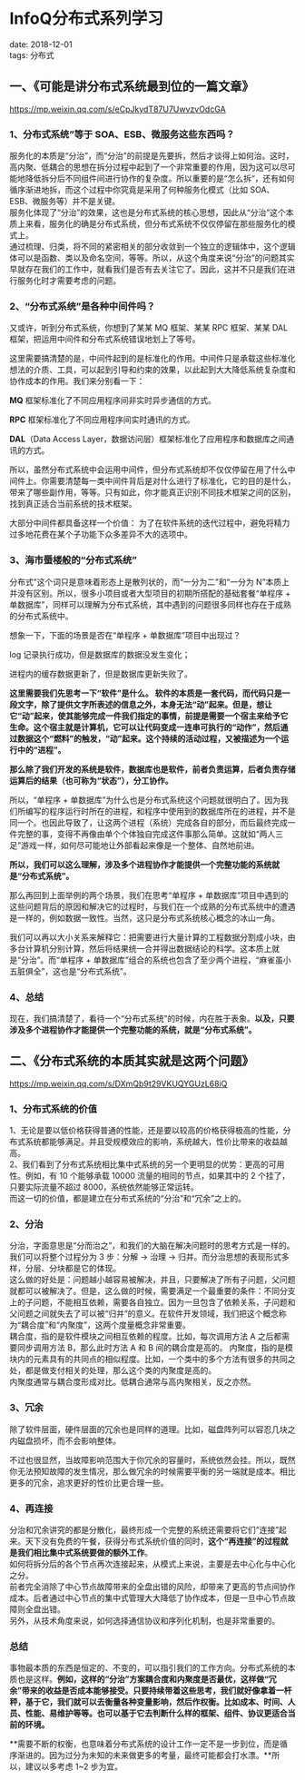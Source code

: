 
# InfoQ分布式系列学习    
date: 2018-12-01    
tags: 分布式 

## 一、《可能是讲分布式系统最到位的一篇文章》
https://mp.weixin.qq.com/s/eCpJkydT87U7UwvzvOdcGA

### 1、分布式系统”等于 SOA、ESB、微服务这些东西吗？   
服务化的本质是“分治”，而“分治”的前提是先要拆，然后才谈得上如何治。这时，高内聚、低耦合的思想在拆分过程中起到了一个非常重要的作用，因为这可以尽可能地降低拆分后不同组件间进行协作的复杂度。所以重要的是“怎么拆“，还有如何循序渐进地拆，而这个过程中你究竟是采用了何种服务化模式（比如 SOA、ESB、微服务等）并不是关键。   
服务化体现了“分治”的效果，这也是分布式系统的核心思想，因此从“分治”这个本质上来看，服务化的确是分布式系统，但分布式系统不仅仅停留在那些服务化的模式上。  
通过梳理、归类，将不同的紧密相关的部分收敛到一个独立的逻辑体中，这个逻辑体可以是函数、类以及命名空间，等等。所以，从这个角度来说“分治”的问题其实早就存在我们的工作中，就看我们是否有去关注它了。因此，这并不只是我们在进行服务化时才需要考虑的问题。

   
### 2、“分布式系统”是各种中间件吗？     
又或许，听到分布式系统，你想到了某某 MQ 框架、某某 RPC 框架、某某 DAL 框架，把运用中间件和分布式系统错误地划上了等号。

这里需要搞清楚的是，中间件起到的是标准化的作用。中间件只是承载这些标准化想法的介质、工具，可以起到引导和约束的效果，以此起到大大降低系统复杂度和协作成本的作用。我们来分别看一下：

**MQ** 框架标准化了不同应用程序间非实时异步通信的方式。

**RPC** 框架标准化了不同应用程序间实时通讯的方式。

**DAL**（Data Access Layer，数据访问层）框架标准化了应用程序和数据库之间通讯的方式。

所以，虽然分布式系统中会运用中间件，但分布式系统却不仅仅停留在用了什么中间件上。你需要清楚每一类中间件背后是对什么进行了标准化，它的目的是什么，带来了哪些副作用，等等。只有如此，你才能真正识别不同技术框架之间的区别，找到真正适合当前系统的技术框架。

大部分中间件都具备这样一个价值：
为了在软件系统的迭代过程中，避免将精力过多地花费在某个子功能下众多差异不大的选项中。

### 3、海市蜃楼般的“分布式系统”   
分布式”这个词只是意味着形态上是散列状的，而“一分为二”和“一分为 N”本质上并没有区别。所以，很多小项目或者大型项目的初期所搭配的基础套餐“单程序 + 单数据库”，同样可以理解为分布式系统，其中遇到的问题很多同样也存在于成熟的分布式系统中。

想象一下，下面的场景是否在“单程序 + 单数据库”项目中出现过？

log 记录执行成功，但是数据库的数据没发生变化；

进程内的缓存数据更新了，但是数据库更新失败了。

**这里需要我们先思考一下“软件”是什么。 软件的本质是一套代码，而代码只是一段文字，除了提供文字所表述的信息之外，本身无法“动”起来。但是，想让它“动”起来，使其能够完成一件我们指定的事情，前提是需要一个宿主来给予它生命。这个宿主就是计算机，它可以让代码变成一连串可执行的“动作”，然后通过数据这个“燃料”的触发，“动”起来。这个持续的活动过程，又被描述为一个运行中的“进程”。**

**那么除了我们开发的系统是软件，数据库也是软件，前者负责运算，后者负责存储运算后的结果（也可称为“状态”），分工协作。**

所以，“单程序 + 单数据库”为什么也是分布式系统这个问题就很明白了。因为我们所编写的程序运行时所在的进程，和程序中使用到的数据库所在的进程，并不是同一个。也因此导致了，让这两个进程（系统）完成各自的部分，而后最终完成一件完整的事，变得不再像由单个个体独自完成这件事那么简单。这就如“两人三足”游戏一样，如何尽可能地让外部看起来像是一个整体、自然地前进。    

**所以，我们可以这么理解，涉及多个进程协作才能提供一个完整功能的系统就是“分布式系统”。**  

那么再回到上面举例的两个场景，我们在思考“单程序 + 单数据库”项目中遇到的这些问题背后的原因和解决它的过程时，与我们在一个成熟的分布式系统中的遭遇是一样的，例如数据一致性。当然，这只是分布式系统核心概念的冰山一角。

我们可以再以大小关系来解释它：把需要进行大量计算的工程数据分割成小块，由多台计算机分别计算，然后将结果统一合并得出数据结论的科学。这本质上就是“分治”。而“单程序 + 单数据库”组合的系统也包含了至少两个进程，“麻雀虽小五脏俱全”，这也是“分布式系统”。

### 4、总结  
现在，我们搞清楚了，看待一个“分布式系统”的时候，内在胜于表象。**以及，只要涉及多个进程协作才能提供一个完整功能的系统，就是“分布式系统”。**

## 二、《分布式系统的本质其实就是这两个问题》
https://mp.weixin.qq.com/s/DXmQb9t29VKUQYGUzL68iQ

### 1、分布式系统的价值
1、无论是要以低价格获得普通的性能，还是要以较高的价格获得极高的性能，分布式系统都能够满足。并且受规模效应的影响，系统越大，性价比带来的收益越高。   
2、我们看到了分布式系统相比集中式系统的另一个更明显的优势：更高的可用性。例如，有 10 个能够承载 10000 流量的相同的节点，如果其中的 2 个挂了，只要实际流量不超过 8000，系统依然能够正常运转。    
而这一切的价值，都是建立在分布式系统的“分治”和“冗余”之上的。

### 2、分治
分治，字面意思是“分而治之”，和我们的大脑在解决问题时的思考方式是一样的。我们可以将整个过程分为 3 步：分解 -> 治理 -> 归并。而分治思想的表现形式多样，分层、分块都是它的体现。  
这么做的好处是：问题越小越容易被解决，并且，只要解决了所有子问题，父问题就都可以被解决了。但是，这么做的时候，需要满足一个最重要的条件：不同分支上的子问题，不能相互依赖，需要各自独立。因为一旦包含了依赖关系，子问题和父问题之间就失去了可以被“归并”的意义。在软件开发领域，我们把这个概念称为“耦合度”和“内聚度”，这两个度量概念非常重要。    
	耦合度，指的是软件模块之间相互依赖的程度。比如，每次调用方法 A 之后都需要同步调用方法 B，那么此时方法 A 和 B 间的耦合度是高的。
内聚度，指的是模块内的元素具有的共同点的相似程度。比如，一个类中的多个方法有很多的共同之处，都是做支付相关的处理，那么这个类的内聚度是高的。   
	内聚度通常与耦合度形成对比。低耦合通常与高内聚相关，反之亦然。

### 3、冗余
除了软件层面，硬件层面的冗余也是同样的道理。比如，磁盘阵列可以容忍几块之内磁盘损坏，而不会影响整体。

不过也很显然，当故障影响范围大于你冗余的容量时，系统依然会挂。所以，既然你无法预知故障的发生情况，那么做冗余的时候需要平衡的另一端就是成本。相比更多的冗余，追求更好的性价比更合理一些。

### 4、再连接   
分治和冗余讲究的都是分散化，最终形成一个完整的系统还需要将它们“连接”起来。天下没有免费的午餐，获得分布式系统价值的同时，**这个“再连接”的过程就是我们相比集中式系统要做的额外工作**。    
如何将拆分后的各个节点再次连接起来，从模式上来说，主要是去中心化与中心化之分。    
前者完全消除了中心节点故障带来的全盘出错的风险，却带来了更高的节点间协作成本。后者通过中心节点的集中式管理大大降低了协作成本，但是一旦中心节点故障则全盘出错。    
另外，从技术角度来说，如何选择通信协议和序列化机制，也是非常重要的。  

### 总结  

事物最本质的东西是恒定的、不变的，可以指引我们的工作方向。分布式系统的本质也是这样。**例如，这样的“分治”方案耦合度和内聚度是否最优，这样做“冗余”带来的收益是否成本能够接受。只要持续带着这些思考，我们就好像拿着一杆秤，基于它，我们就可以去衡量各种变量影响，然后作权衡。比如成本、时间、人员、性能、易维护等等。也可以基于它去判断什么样的框架、组件、协议更适合当前的环境。**

**需要不断的权衡，也意味着分布式系统的设计工作一定不是一步到位，而是循序渐进的。因为过分为未知的未来做更多的考量，最终可能都会打水漂。**所以，建议以多考虑 1~2 步为宜。